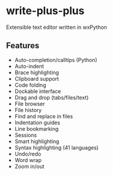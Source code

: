 # write-plus-plus
Extensible text editor written in wxPython

## Features

* Auto-completion/calltips (Python)
* Auto-indent
* Brace highlighting
* Clipboard support
* Code folding
* Dockable interface
* Drag and drop (tabs/files/text)
* File browser
* File history
* Find and replace in files
* Indentation guides
* Line bookmarking
* Sessions
* Smart highlighting
* Syntax highlighting (41 languages)
* Undo/redo
* Word wrap
* Zoom in/out
